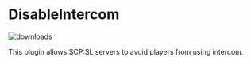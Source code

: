 # DisableIntercom
![downloads](https://img.shields.io/github/downloads/SrSisco/DisableIntercom/total?style=for-the-badge)

This plugin allows SCP:SL servers to avoid players from using intercom.
